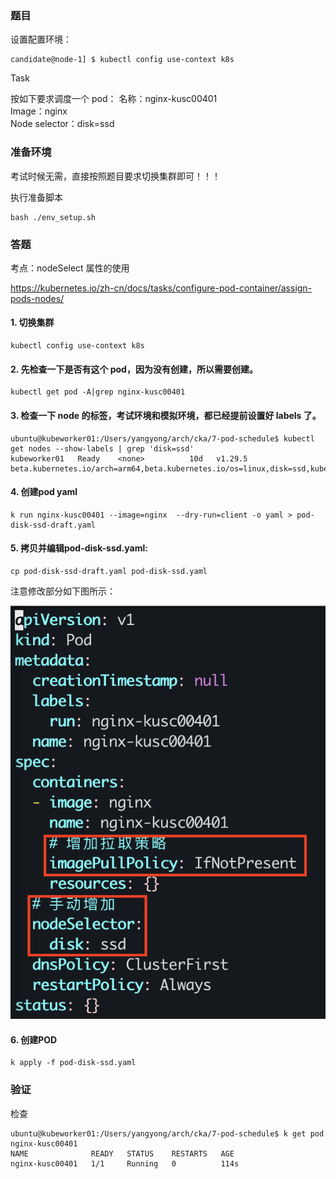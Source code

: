 ### 题目

设置配置环境：

    candidate@node-1] $ kubectl config use-context k8s

Task

按如下要求调度一个 pod：
名称：nginx-kusc00401      
Image：nginx     
Node selector：disk=ssd

### 准备环境

考试时候无需，直接按照题目要求切换集群即可！！！

执行准备脚本

    bash ./env_setup.sh

### 答题

考点：nodeSelect 属性的使用

https://kubernetes.io/zh-cn/docs/tasks/configure-pod-container/assign-pods-nodes/

#### 1. 切换集群

    kubectl config use-context k8s

#### 2. 先检查一下是否有这个 pod，因为没有创建，所以需要创建。

    kubectl get pod -A|grep nginx-kusc00401

#### 3. 检查一下 node 的标签，考试环境和模拟环境，都已经提前设置好 labels 了。

```
ubuntu@kubeworker01:/Users/yangyong/arch/cka/7-pod-schedule$ kubectl get nodes --show-labels | grep 'disk=ssd'
kubeworker01   Ready    <none>          10d   v1.29.5   beta.kubernetes.io/arch=arm64,beta.kubernetes.io/os=linux,disk=ssd,kubernetes.io/arch=arm64,kubernetes.io/hostname=kubeworker01,kubernetes.io/os=linux
```

#### 4. 创建pod yaml

    k run nginx-kusc00401 --image=nginx  --dry-run=client -o yaml > pod-disk-ssd-draft.yaml

#### 5. 拷贝并编辑pod-disk-ssd.yaml:

    cp pod-disk-ssd-draft.yaml pod-disk-ssd.yaml

注意修改部分如下图所示：

![](7-1.png)

#### 6. 创建POD

    k apply -f pod-disk-ssd.yaml

### 验证

检查

```
ubuntu@kubeworker01:/Users/yangyong/arch/cka/7-pod-schedule$ k get pod nginx-kusc00401
NAME              READY   STATUS    RESTARTS   AGE
nginx-kusc00401   1/1     Running   0          114s
```